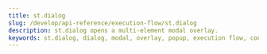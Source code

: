 ```yaml
---
title: st.dialog
slug: /develop/api-reference/execution-flow/st.dialog
description: st.dialog opens a multi-element modal overlay.
keywords: st.dialog, dialog, modal, overlay, popup, execution flow, control flow, experimental_dialog, multi-element
---
```


<Autofunction function="streamlit.dialog" oldName="streamlit.experimental_dialog" />
